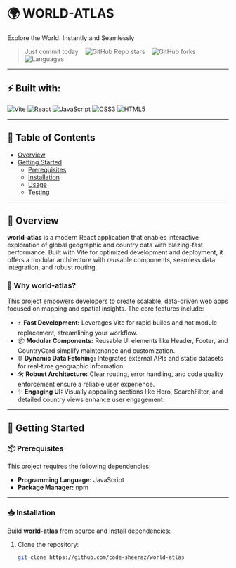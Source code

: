 # 🌍 WORLD-ATLAS

Explore the World. Instantly and Seamlessly  

> Just commit today &nbsp;&nbsp; ![GitHub Repo stars](https://img.shields.io/github/stars/code-sheeraz/world-atlas?style=social) &nbsp;&nbsp; ![GitHub forks](https://img.shields.io/github/forks/code-sheeraz/world-atlas?style=social) &nbsp;&nbsp; ![Languages](https://img.shields.io/github/languages/count/code-sheeraz/world-atlas)

---

## ⚡ Built with:
![Vite](https://img.shields.io/badge/Vite-563D7C?style=flat&logo=vite&logoColor=white)
![React](https://img.shields.io/badge/React-20232A?style=flat&logo=react&logoColor=61DAFB)
![JavaScript](https://img.shields.io/badge/JavaScript-F7DF1E?style=flat&logo=javascript&logoColor=black)
![CSS3](https://img.shields.io/badge/CSS3-1572B6?style=flat&logo=css3&logoColor=white)
![HTML5](https://img.shields.io/badge/HTML5-E34F26?style=flat&logo=html5&logoColor=white)

---

## 📑 Table of Contents
- [Overview](#overview)
- [Getting Started](#getting-started)
  - [Prerequisites](#prerequisites)
  - [Installation](#installation)
  - [Usage](#usage)
  - [Testing](#testing)

---

## 📝 Overview

**world-atlas** is a modern React application that enables interactive exploration of global geographic and country data with blazing-fast performance. Built with Vite for optimized development and deployment, it offers a modular architecture with reusable components, seamless data integration, and robust routing.

### 🚀 Why world-atlas?
This project empowers developers to create scalable, data-driven web apps focused on mapping and spatial insights. The core features include:

- ⚡ **Fast Development:** Leverages Vite for rapid builds and hot module replacement, streamlining your workflow.  
- 📦 **Modular Components:** Reusable UI elements like Header, Footer, and CountryCard simplify maintenance and customization.  
- 🌐 **Dynamic Data Fetching:** Integrates external APIs and static datasets for real-time geographic information.  
- 🛠️ **Robust Architecture:** Clear routing, error handling, and code quality enforcement ensure a reliable user experience.  
- ✨ **Engaging UI:** Visually appealing sections like Hero, SearchFilter, and detailed country views enhance user engagement.

---

## 🚀 Getting Started

### 📦 Prerequisites
This project requires the following dependencies:

- **Programming Language:** JavaScript
- **Package Manager:** npm

---

### 📥 Installation
Build **world-atlas** from source and install dependencies:

1. Clone the repository:
   ```bash
   git clone https://github.com/code-sheeraz/world-atlas
